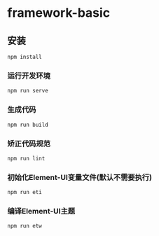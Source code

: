 # framework-basic

## 安装
```
npm install
```

### 运行开发环境
```
npm run serve
```

### 生成代码
```
npm run build
```

### 矫正代码规范
```
npm run lint
```

### 初始化Element-UI变量文件(默认不需要执行)
```
npm run eti
```

### 编译Element-UI主题
```
npm run etw
```
